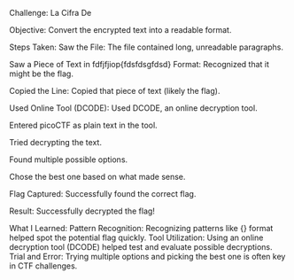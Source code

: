 Challenge: La Cifra De

Objective:
Convert the encrypted text into a readable format.

Steps Taken:
Saw the File: The file contained long, unreadable paragraphs.

Saw a Piece of Text in fdfjfjiop{fdsfdsgfdsd} Format: Recognized that it might be the flag.

Copied the Line: Copied that piece of text (likely the flag).

Used Online Tool (DCODE): Used DCODE, an online decryption tool.

Entered picoCTF as plain text in the tool.

Tried decrypting the text.

Found multiple possible options.

Chose the best one based on what made sense.

Flag Captured: Successfully found the correct flag.

Result:
Successfully decrypted the flag!

What I Learned:
Pattern Recognition: Recognizing patterns like {} format helped spot the potential flag quickly.
Tool Utilization: Using an online decryption tool (DCODE) helped test and evaluate possible decryptions.
Trial and Error: Trying multiple options and picking the best one is often key in CTF challenges.